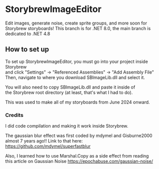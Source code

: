# StorybrewImageEditor
 Edit images, generate noise, create sprite groups, and more soon for Storybrew storyboards!
 This branch is for .NET 8.0, the main branch is dedicated to .NET 4.8
## How to set up
 To set up StorybrewImageEditor, you must go into your project inside Storybrew   
 and click "Settings" -> "Referenced Assemblies" -> "Add Assembly File"    
 Then, navigate to where you download SBImageLib.dll and select it.    

 You will also need to copy SBImageLib.dll and paste it inside of   
 the Storybrew root directory (at least, that's what I had to do).   

 This was used to make all of my storyboards from June 2024 onward.
 
### Credits
 I did code compilation and making it work inside Storybrew.  
    
 The gaussian blur effect was first coded by mdymel and Gisburne2000   
 almost 7 years ago!! Link to that here: https://github.com/mdymel/superfastblur

 Also, I learned how to use Marshal.Copy as a side effect from reading   
 this article on Gaussian Noise https://epochabuse.com/gaussian-noise/

